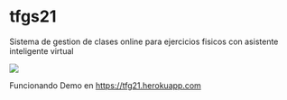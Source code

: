 # tfgs21
Sistema de gestion de clases online para ejercicios fisicos con asistente inteligente virtual


<img src='https://github.com/tensorflow/tfjs-models/blob/master/posenet/demos/camera.gif'>

Funcionando Demo en https://tfg21.herokuapp.com

